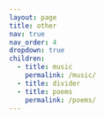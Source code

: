 ```yaml
---
layout: page
title: other
nav: true
nav_order: 4
dropdown: true
children:
  - title: music
    permalink: /music/
  - title: divider
  - title: poems
    permalink: /poems/
---
```

